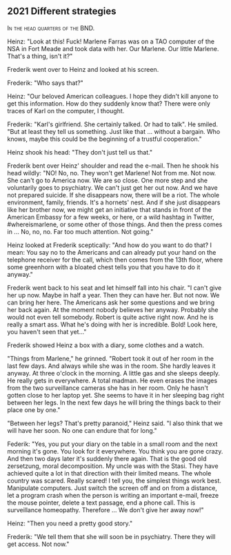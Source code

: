 ## **2021** Different strategies

<span style="font-variant:small-caps;">In the head quarters of the BND.</span>

Heinz: "Look at this!
Fuck!
Marlene Farras was on a TAO computer of the NSA in Fort Meade and took data with her.
Our Marlene.
Our little Marlene.
That's a thing, isn't it?"

Frederik went over to Heinz and looked at his screen.

Frederik: "Who says that?"

Heinz: "Our beloved American colleagues.
I hope they didn't kill anyone to get this information.
How do they suddenly know that?
There were only traces of Karl on the computer, I thought.

Frederik: "Karl's girlfriend.
She certainly talked.
Or had to talk".
He smiled.
"But at least they tell us something.
Just like that ... without a bargain.
Who knows, maybe this could be the beginning of a trustful cooperation."

Heinz shook his head: "They don't just tell us that."

Frederik bent over Heinz' shoulder and read the e-mail.
Then he shook his head wildly: "NO! No, no.
They won't get Marlene!
Not from me.
Not now.
She can't go to America now.
We are so close.
One more step and she voluntarily goes to psychiatry.
We can't just get her out now.
And we have not prepared suicide.
If she disappears now, there will be a riot.
The whole environment, family, friends.
It's a hornets' nest.
And if she just disappears like her brother now, we might get an initiative that stands in front of the American Embassy for a few weeks, or here, or a wild hashtag in Twitter, #whereismarlene, or some other of those things.
And then the press comes in ...
No, no, no.
Far too much attention.
Not going."

Heinz looked at Frederik sceptically: "And how do you want to do that?
I mean: You say no to the Americans and can already put your hand on the telephone receiver for the call, which then comes from the 13th floor, where some greenhorn with a bloated chest tells you that you have to do it anyway."

Frederik went back to his seat and let himself fall into his chair.
"I can't give her up now.
Maybe in half a year.
Then they can have her.
But not now.
We can bring her here.
The Americans ask her some questions and we bring her back again.
At the moment nobody believes her anyway.
Probably she would not even tell somebody.
Robert is quite active right now.
And he is really a smart ass.
What he's doing with her is incredible.
Bold! Look here, you haven't seen that yet..."

Frederik showed Heinz a box with a diary, some clothes and a watch.

"Things from Marlene," he grinned.
"Robert took it out of her room in the last few days.
And always while she was in the room.
She hardly leaves it anyway.
At three o'clock in the morning.
A little gas and she sleeps deeply.
He really gets in everywhere.
A total madman.
He even erases the images from the two surveillance cameras she has in her room.
Only he hasn't gotten close to her laptop yet.
She seems to have it in her sleeping bag right between her legs.
In the next few days he will bring the things back to their place one by one."

"Between her legs?
That's pretty paranoid," Heinz said.
"I also think that we will have her soon.
No one can endure that for long."

Federik: "Yes, you put your diary on the table in a small room and the next morning it's gone.
You look for it everywhere.
You think you are gone crazy.
And then two days later it's suddenly there again.
That is the good old zersetzung, moral decomposition.
My uncle was with the Stasi.
They have achieved quite a lot in that direction with their limited means.
The whole country was scared.
Really scared!
I tell you, the simplest things work best.
Manipulate computers.
Just switch the screen off and on from a distance, let a program crash when the person is writing an important e-mail, freeze the mouse pointer, delete a text passage, end a phone call.
This is surveillance homeopathy.
Therefore ... We don't give her away now!"

Heinz: "Then you need a pretty good story."

Frederik: "We tell them that she will soon be in psychiatry.
There they will get access.
Not now."
